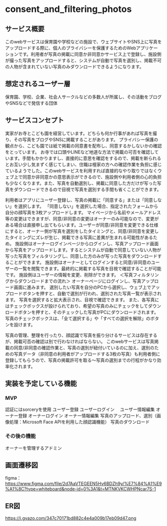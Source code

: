 # consent_and_filtering_photos

## サービス概要
このwebサービスは保育園や学校などの施設で、ウェブサイトやSNS上に写真をアップロードする際に、個人のプライバシーを保護するためのWebアプリケーションです。利用者が写真の掲載に同意か非同意かサービス上で登録し、施設側が撮った写真をアップロードすると、システムが自動で写真を選別し、掲載不可の人物が含まれていない写真のみダウンロードできるようになります。

## 想定されるユーザー層
保育園、学校、企業、社会人サークルなどの多数人が所属し、その活動をブログやSNSなどで発信する団体


## サービスコンセプト
実家がお寺とこども園を経営しています。どちらも何か行事があれば写真を撮り、その写真をブログやSNSに掲載することがあります。
プライバシー保護の観点から、こども園では紙で掲載の同意書を配布し、同意するかしないかの確認をとっています。
お寺では口頭やLINEなど地道な方法で掲載の可否を確認しています。手間もかかりますし、直接的に意思を確認をするので、掲載を断られるとお互い少し気まずく感じてしまい、住職は檀家の方への確認作業を負担に感じているようでした。このwebサービスを利用すれば直接的なやり取りではなくウェブ上で同意か非同意かの意思表示ができるので、施設側や利用者側の心的負担も少なくなります。また、写真を自動選別し、掲載に同意した方だけが写った写真をダウンロードできるので目視で写真を選別する手間も省くことができます。

利用者はアプリにユーザー登録し、写真の掲載に「同意する」または「同意しない」を選択します。
「同意しない」を選択した場合、指定されたフォームから自分の顔写真を3枚アップロードします。
マイページから名前やメールアドレス等の変更はできますが、同意/非同意の変更はオーナーのみ可能なので、変更がある場合は直接申し出てもらいます。ユーザーが同意/非同意を変更できる仕様にすると、オーナー側が写真を選別をしたタイミングと、同意/非同意を変更したタイミングにズレが生じ、掲載できる写真に差異が生まれる可能性があるため。
施設側はオーナーログインページからログインし、写真アップロード画面から写真をアップロードします。するとシステムが自動で同意していない人物が写った写真をフィルタリングし、同意した方のみが写った写真をダウンロードすることができます。
施設側はオーナーとしてログインすると同意/非同意のユーザーの一覧を閲覧できます。最終的に掲載する写真を目視で確認することが可能です。
施設側はユーザーの情報を変更、削除ができます。
＜写真フィルタリングからダウンロードまでの流れ＞
オーナーページにログインし、写真アップロード画面に進みます。
選別したい写真を自分のPCから選択し、ウェブ上でアップロードボタンを押すと、自動で選別が行われ、選別された写真一覧が表示されます。
写真を選択すると拡大表示され、目視で確認できます。
また、各写真にはチェックボックスが設けられており、希望の写真のみにチェックをしてダウンロードボタンを押すと、そのチェックした写真がPCにダウンロードされます。
写真のチェックボックスは、「全て選択する」や「すべての選択を解除」のボタンを設けます。

写真の管理、整理を行ったり、顔認識で写真を振り分けるサービスは存在するが、掲載可否の確認は別で行わなければならない。
このwebサービスは写真掲載の同意/非同意の確認作業と、写真の選別が紐付いているのに加え、選別のための写真データ（非同意の利用者がアップロードする3枚の写真）も利用者側に登録してもらうので、写真の掲載許可を取る〜写真の選別までの行程がかなり効率化されます。


## 実装を予定している機能
### MVP
認証にはsorceryを使用
ユーザー登録
ユーザーログイン　
ユーザー情報編集
オーナー登録
オーナーログイン 
オーナー情報編集
写真のアップロード、選別（画像処理：Microsoft Face APIを利用した顔認識機能）
写真のダウンロード

### その後の機能
オーナーを管理するアドミン

## 画面遷移図
figma：https://www.figma.com/file/2d7AaVTEGEEN5Hv6BDZh9y/%E7%84%A1%E9%A1%8C?type=whiteboard&node-id=0%3A1&t=MTNKVKCWHPNcar7S-1

## ER図
https://i.gyazo.com/347c70171bd882c4e4a009b17eb09d47.png